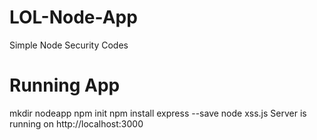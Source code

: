 # LOL-Node-App
Simple Node Security Codes

# Running App
mkdir nodeapp
npm init
npm install express --save
node xss.js 
Server is running on http://localhost:3000 

